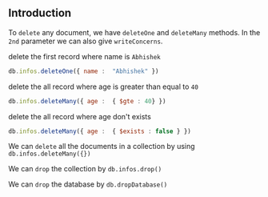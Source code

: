 
## Introduction

To `delete` any document, we have `deleteOne` and `deleteMany` methods. 
In the `2nd` parameter we can also give `writeConcerns`. 

delete the first record where name is `Abhishek`
```js
db.infos.deleteOne({ name :  "Abhishek" })
```

delete the all record where age is greater than equal to `40`
```js
db.infos.deleteMany({ age :  { $gte : 40} })
```

delete the all record where age don't exists
```js
db.infos.deleteMany({ age :  { $exists : false } })
```


We can `delete` all the documents in a collection by using `db.infos.deleteMany({})`

We can `drop` the collection by `db.infos.drop()`

We can `drop` the database by `db.dropDatabase()`
